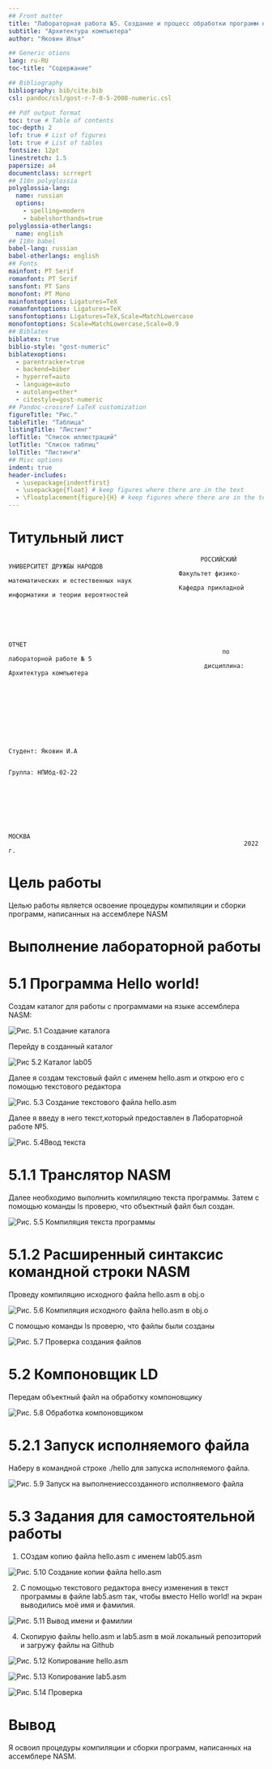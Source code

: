 ```yaml
---
## Front matter
title: "Лабораторная работа №5. Создание и процесс обработки программ на язвке ассемблера NASM"
subtitle: "Архитектура компьютера"
author: "Яковин Илья"

## Generic otions
lang: ru-RU
toc-title: "Содержание"

## Bibliography
bibliography: bib/cite.bib
csl: pandoc/csl/gost-r-7-0-5-2008-numeric.csl

## Pdf output format
toc: true # Table of contents
toc-depth: 2
lof: true # List of figures
lot: true # List of tables
fontsize: 12pt
linestretch: 1.5
papersize: a4
documentclass: scrreprt
## I18n polyglossia
polyglossia-lang:
  name: russian
  options:
	- spelling=modern
	- babelshorthands=true
polyglossia-otherlangs:
  name: english
## I18n babel
babel-lang: russian
babel-otherlangs: english
## Fonts
mainfont: PT Serif
romanfont: PT Serif
sansfont: PT Sans
monofont: PT Mono
mainfontoptions: Ligatures=TeX
romanfontoptions: Ligatures=TeX
sansfontoptions: Ligatures=TeX,Scale=MatchLowercase
monofontoptions: Scale=MatchLowercase,Scale=0.9
## Biblatex
biblatex: true
biblio-style: "gost-numeric"
biblatexoptions:
  - parentracker=true
  - backend=biber
  - hyperref=auto
  - language=auto
  - autolang=other*
  - citestyle=gost-numeric
## Pandoc-crossref LaTeX customization
figureTitle: "Рис."
tableTitle: "Таблица"
listingTitle: "Листинг"
lofTitle: "Список иллюстраций"
lotTitle: "Список таблиц"
lolTitle: "Листинги"
## Misc options
indent: true
header-includes:
  - \usepackage{indentfirst}
  - \usepackage{float} # keep figures where there are in the text
  - \floatplacement{figure}{H} # keep figures where there are in the text
---
```

# Титульный лист

                                                         РОССИЙСКИЙ УНИВЕРСИТЕТ ДРУЖБЫ НАРОДОВ
                                                   Факультет физико-математических и естественных наук
                                                   Кафедра прикладной информатики и теории вероятностей





                                                                          ОТЧЕТ 
                                                               по лабораторной работе № 5
                                                          дисциплина: Архитектура компьютера	









                                                                                                    Студент: Яковин И.А

	                                                                                            Группа: НПИбд-02-22







                                                                     МОСКВА
                                                                     2022 г.

# Цель работы

Целью работы является освоение процедуры компиляции и сборки программ, написанных на ассемблере NASM

# Выполнение лабораторной работы

# 5.1 Программа Hello world!

Создам каталог для работы с программами на языке ассемблера NASM:

![Рис. 5.1 Создание каталога](https://github.com/Florikan2/study_2022-2023_arh-pc/blob/master/labs/lab05/presentation/image/1.%20%D0%A1%D0%BE%D0%B7%D0%B4%D0%B0%D0%BD%D0%B8%D0%B5%20%D0%BA%D0%B0%D1%82%D0%B0%D0%BB%D0%BE%D0%B3%D0%B0.png?raw=true)


Перейду в созданный каталог

![Рис 5.2 Каталог lab05](https://github.com/Florikan2/study_2022-2023_arh-pc/blob/master/labs/lab05/presentation/image/2.%20%D0%9F%D0%B5%D1%80%D0%B5%D1%85%D0%BE%D0%B4%20%D0%B2%20%D1%81%D0%BE%D0%B7%D0%B4%D0%B0%D0%BD%D0%BD%D1%8B%D0%B9%20%D0%BA%D0%B0%D1%82%D0%B0%D0%BB%D0%BE%D0%B3.png?raw=true)


Далее я создам текстовый файл с именем hello.asm и открою его с помощью текстового редактора

![Рис. 5.3 Создание текстового файла hello.asm](https://github.com/Florikan2/study_2022-2023_arh-pc/blob/master/labs/lab05/presentation/image/3.%20%D0%A1%D0%BE%D0%B7%D0%B4%D0%B0%D0%BC%20%D0%B8%20%D0%BE%D1%82%D0%BA%D1%80%D0%BE%D1%8E%20hello.asm.png?raw=true)


Далее я введу в него текст,который предоставлен в Лабораторной работе №5.

![Рис. 5.4Ввод текста](https://github.com/Florikan2/study_2022-2023_arh-pc/blob/master/labs/lab05/presentation/image/4.%20%D0%92%D0%B2%D0%BE%D0%B4%20%D0%BA%D0%BE%D0%BC%D0%B0%D0%BD%D0%B4%D1%8B.png?raw=true)


# 5.1.1 Транслятор NASM 

Далее необходимо выполнить компиляцию текста программы. Затем с помощью команды ls проверю, что объектный файл был создан.

![Рис. 5.5 Компиляция текста программы](https://github.com/Florikan2/study_2022-2023_arh-pc/blob/master/labs/lab05/presentation/image/%D0%9A%D0%BE%D0%BC%D0%BF%D0%B8%D0%BB%D1%8F%D1%86%D0%B8%D1%8F%20%D1%82%D0%B5%D0%BA%D1%81%D1%82%D0%B0.png?raw=true)


# 5.1.2 Расширенный синтаксис командной строки NASM 

Проведу компиляцию исходного файла hello.asm в obj.o

![Рис. 5.6 Компиляция исходного файла hello.asm в obj.o](https://github.com/Florikan2/study_2022-2023_arh-pc/blob/master/labs/lab05/presentation/image/6.%20%D0%9A%D0%BE%D0%BC%D0%BF%D0%B8%D0%BB%D1%8F%D1%86%D0%B8%D1%8F%20hello.asm%20%D0%B2%20obj.0.png?raw=true)


С помощью команды ls проверю, что файлы были созданы

![Рис. 5.7 Проверка создания файлов](https://github.com/Florikan2/study_2022-2023_arh-pc/blob/master/labs/lab05/presentation/image/7.%20C%20%D0%BF%D0%BE%D0%BC%D0%BE%D1%89%D1%8C%D1%8E%20ls%20%D0%BF%D1%80%D0%BE%D0%B2%D0%B5%D1%80%D1%8E%20%D1%81%D0%BE%D0%B7%D0%B4%D0%B0%D0%BD%D0%B8%D0%B5%20%D1%84%D0%B0%D0%B9%D0%BB%D0%BE%D0%B2.png?raw=true)


# 5.2 Компоновщик LD 

Передам объектный файл на обработку компоновщику

![Рис. 5.8 Обработка компоновщиком](https://github.com/Florikan2/study_2022-2023_arh-pc/blob/master/labs/lab05/presentation/image/8.%20%D0%9F%D0%B5%D1%80%D0%B5%D0%B4%D0%B0%D1%87%D0%B0%20%D1%84%D0%B0%D0%B9%D0%BB%D0%B0%20%D0%BD%D0%B0%20%D0%BE%D0%B1%D1%80%D0%B0%D0%B1%D0%BE%D1%82%D0%BA%D1%83%20%D0%BA%D0%BE%D0%BC%D0%BF%D0%BE%D0%BD%D0%BE%D0%B2%D1%89%D0%B8%D0%BA%D1%83.png?raw=true)


# 5.2.1 Запуск исполняемого файла 

Наберу в командной строке ./hello для запуска исполняемого файла.

![Рис. 5.9 Запуск на выполнениессозданного исполняемого файла](https://github.com/Florikan2/study_2022-2023_arh-pc/blob/master/labs/lab05/presentation/image/9.%20%D0%97%D0%B0%D0%BF%D1%83%D1%81%D0%BA%20%D0%B8%D1%81%D0%BF%D0%BE%D0%BB%D0%BD%D1%8F%D0%B5%D0%BC%D0%BE%D0%B3%D0%BE%20%D1%84%D0%B0%D0%B9%D0%BB%D0%B0.png?raw=true)


# 5.3 Задания для самостоятельной работы 

1. СОздам копию файла hello.asm с именем lab05.asm

![Рис. 5.10 Создание копии файла hello.asm](https://github.com/Florikan2/study_2022-2023_arh-pc/blob/master/labs/lab05/presentation/image/%D0%97%D0%B0%D0%B4%D0%B0%D0%BD%D0%B8%D0%B5%201.png?raw=true)


2. С помощью текстового редактора внесу изменения в текст программы в файле lab5.asm так, чтобы вместо Hello world! на экран выводились моё имя и фамилия.

![Рис. 5.11 Вывод имени и фамилии](https://github.com/Florikan2/study_2022-2023_arh-pc/blob/master/labs/lab05/presentation/image/%D0%97%D0%B0%D0%B4%D0%B0%D0%BD%D0%B8%D0%B5%202.png?raw=true)


4. Скопирую файлы hello.asm и lab5.asm в мой локальный репозиторий и загружу файлы на Github

![Рис. 5.12 Копирование hello.asm](https://github.com/Florikan2/study_2022-2023_arh-pc/blob/master/labs/lab05/presentation/image/%D0%97%D0%B0%D0%B4%D0%B0%D0%BD%D0%B8%D0%B5%204.1.png?raw=true)


![Рис. 5.13 Копирование lab5.asm](https://github.com/Florikan2/study_2022-2023_arh-pc/blob/master/labs/lab05/presentation/image/%D0%B7%D0%B0%D0%B4%D0%B0%D0%BD%D0%B8%D0%B5%204.2.png?raw=true)


![Рис. 5.14 Проверка](https://github.com/Florikan2/study_2022-2023_arh-pc/blob/master/labs/lab05/presentation/image/%D0%B7%D0%B0%D0%B4%D0%B0%D0%BD%D0%B8%D0%B5%204%20%D0%BF%D1%80%D0%BE%D0%B2%D0%B5%D1%80%D0%BA%D0%B0.png?raw=true)


# Вывод
Я освоил процедуры компиляции и сборки программ, написанных на ассемблере NASM.

